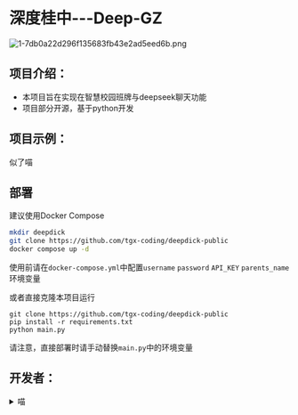 
# 深度桂中---Deep-GZ

<img src="https://t.tutu.to/img/CbPpk" alt="1-7db0a22d296f135683fb43e2ad5eed6b.png" border="0" />

## 项目介绍：

- 本项目旨在实现在智慧校园班牌与deepseek聊天功能
- 项目部分开源，基于python开发

## 项目示例：

似了喵

## 部署

建议使用Docker Compose

```bash
mkdir deepdick
git clone https://github.com/tgx-coding/deepdick-public
docker compose up -d
```
使用前请在`docker-compose.yml`中配置`username` `password` `API_KEY` `parents_name`环境变量

或者直接克隆本项目运行

```
git clone https://github.com/tgx-coding/deepdick-public
pip install -r requirements.txt
python main.py
```

请注意，直接部署时请手动替换`main.py`中的环境变量


## 开发者：
<details>
  <summary>喵</summary>
GZ-TGX(设计社)

[whitebearovo](https://github.com/whitebearovo)

aka.神秘17岁日本jk.jpg

<img src="https://avatars.githubusercontent.com/u/76813756?v=4">

[zza](https://github.com/Small-cart)

<img src="https://avatars.githubusercontent.com/u/98203931?v=4">

[qianzhu](https://github.com/qianzhu233)

<img src="https://avatars.githubusercontent.com/u/87600130?v=4">

</details>



















